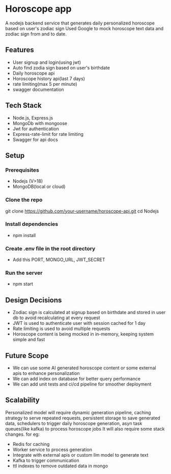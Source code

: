 # Horoscope app
A nodejs backend service that generates daily personalized horoscope based on user's zodiac sign
Used Google to mock horoscope text data and zodiac sign from and to date.

## Features
- User signup and login(using jwt)
- Auto find zodia sign based on user's birthdate
- Daily horoscope api
- Horoscope history api(last 7 days)
- rate limiting(max 5 per minute)
- swagger documentation

## Tech Stack
- Node.js, Express.js
- MongoDb with mongoose
- Jwt for authentication
- Express-rate-limit for rate limiting
- Swagger for api docs

## Setup

### Prerequisites
- Nodejs (V>18)
- MongoDB(local or cloud)

### Clone the repo
git clone https://github.com/your-username/horoscope-api.git
cd Nodejs

### Install dependencies
- npm install

### Create .env file in the root directory
- Add this PORT, MONGO_URL, JWT_SECRET

### Run the server
- npm start


## Design Decisions
- Zodiac sign is calculated at signup based on birthdate and stored in user db to avoid recalculating at every request
- JWT is used to authenticate user with session cached for 1 day
- Rate limiting is used to avoid multiple requests
- Horoscope content is being mocked in in-memory, keeping system simple and fast

## Future Scope
- We can use some AI generated horoscope content or some external apis to enhance personalization
- We can add index on database for better query performance
- We can add unit tests and ci/cd pipeline for smoother deployment

## Scalability
Personalized model will require dynamic generation pipeline, caching strategy to serve repeated requests, persistent storage to save generated data, schedulers to trigger daily horoscope generation, asyn task queues(like kafka) to process horoscope jobs
It will also require some stack changes. for eg:
- Redis for caching
- Worker service to process generation
- Integrate with external apis or custom llm model to generate text
- Kafka to trigger communication
- ttl indexes to remove outdated data in mongo